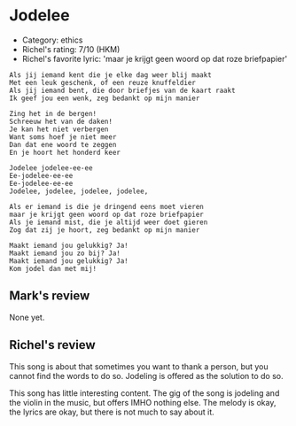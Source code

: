 # Jodelee

 * Category: ethics
 * Richel's rating: 7/10 (HKM)
 * Richel's  favorite lyric: 'maar je krijgt geen woord op dat roze briefpapier'

```
Als jij iemand kent die je elke dag weer blij maakt
Met een leuk geschenk, of een reuze knuffeldier
Als jij iemand bent, die door briefjes van de kaart raakt
Ik geef jou een wenk, zeg bedankt op mijn manier

Zing het in de bergen!
Schreeuw het van de daken!
Je kan het niet verbergen
Want soms hoef je niet meer 
Dan dat ene woord te zeggen
En je hoort het honderd keer

Jodelee jodelee-ee-ee
Ee-jodelee-ee-ee
Ee-jodelee-ee-ee
Jodelee, jodelee, jodelee, jodelee, 

Als er iemand is die je dringend eens moet vieren
maar je krijgt geen woord op dat roze briefpapier
Als je iemand mist, die je altijd weer doet gieren
Zog dat zij je hoort, zeg bedankt op mijn manier

Maakt iemand jou gelukkig? Ja!
Maakt iemand jou zo bij? Ja!
Maakt iemand jou gelukkig? Ja!
Kom jodel dan met mij!

```

## Mark's review

None yet.

## Richel's review

This song is about that sometimes you want to thank a person, but you cannot find the words to do so. Jodeling is offered as the solution to do so.

This song has little interesting content. The gig of the song is jodeling and the violin in the music,
but offers IMHO nothing else. The melody is okay, the lyrics are okay, but there is not much to say about it.

